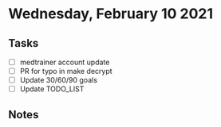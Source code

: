 # Wednesday, February 10 2021

## Tasks
- [ ] medtrainer account update
- [ ] PR for typo in make decrypt
- [ ] Update 30/60/90 goals
- [ ] Update TODO_LIST
## Notes

